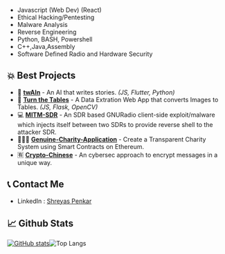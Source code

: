 * Javascript (Web Dev) (React)
* Ethical Hacking/Pentesting
* Malware Analysis
* Reverse Engineering
* Python, BASH, Powershell
* C++,Java,Assembly
* Software Defined Radio and Hardware Security

## 💥 Best Projects
* 🤖 [**twAIn**](https://github.com/Shreyas-Penkar/twAIn) - An AI that writes stories. *(JS, Flutter, Python)*
* 📑 [**Turn the Tables**](https://github.com/Shreyas-Penkar/Turn-The-Tables) - A Data Extration Web App that converts Images to Tables. *(JS, Flask, OpenCV)*
* 💻 [**MITM-SDR**](https://github.com/Shreyas-Penkar/MITM-SDR) - An SDR based GNURadio client-side exploit/malware which injects itself between two SDRs to provide reverse shell to the attacker SDR.
* 🧑‍🤝‍🧑 [**Genuine-Charity-Application**](https://github.com/Shreyas-Penkar/Genuine-Charity-Application) - Create a Transparent Charity System using Smart Contracts on Ethereum.
* 🈶️ [**Crypto-Chinese**](https://github.com/Shreyas-Penkar/Crypto-Chinese) - An cybersec approach to encrypt messages in a unique way.

## 📞 Contact Me
* LinkedIn : [Shreyas Penkar](https://www.linkedin.com/in/shreyas-penkar-2934891a7)

## 📈 Github Stats
[![GitHub stats](https://github-readme-stats.vercel.app/api?username=Shreyas-Penkar&bg_color=0D1117&title_color=f95959&text_color=e3e3e3&icon_color=f9826c&show_icons=true&hide_border=true&&count_private=true&include_all_commits=true&layout=compact&card_width=300)](https://github.com/anuraghazra/github-readme-stats)![Top Langs](https://github-readme-stats.vercel.app/api/top-langs/?username=Shreyas-Penkar&bg_color=0D1117&title_color=f95959&text_color=e3e3e3&icon_color=f9826c&show_icons=true&hide_border=true&&count_private=true&include_all_commits=true&layout=compact&langs_count=8&card_width=250")
